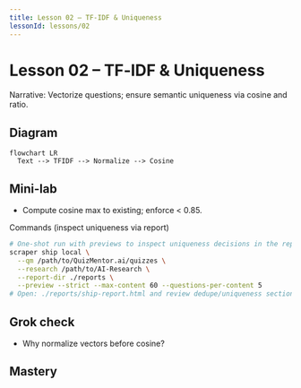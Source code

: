 ```yaml
---
title: Lesson 02 – TF‑IDF & Uniqueness
lessonId: lessons/02
---
```


# Lesson 02 – TF‑IDF & Uniqueness

Narrative: Vectorize questions; ensure semantic uniqueness via cosine and ratio.

## Diagram
```mermaid
flowchart LR
  Text --> TFIDF --> Normalize --> Cosine
```

## Mini-lab
- Compute cosine max to existing; enforce < 0.85.

Commands (inspect uniqueness via report)
```bash
# One-shot run with previews to inspect uniqueness decisions in the report
scraper ship local \
  --qm /path/to/QuizMentor.ai/quizzes \
  --research /path/to/AI-Research \
  --report-dir ./reports \
  --preview --strict --max-content 60 --questions-per-content 5
# Open: ./reports/ship-report.html and review dedupe/uniqueness sections
```

## Grok check
- Why normalize vectors before cosine?

## Mastery
<MasteryChecklist id="lessons/02" :items='[
  "Build TF‑IDF vectors",
  "Compute cosine to nearest",
  "Apply threshold < 0.85",
  "Explain normalization"
]' />

